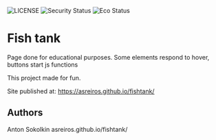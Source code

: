 ![LICENSE](https://img.shields.io/badge/license-MIT-blue.svg?style=flat-square)
![Security Status](https://img.shields.io/security-headers?label=Security&url=https%3A%2F%2Fgithub.com&style=flat-square)
![Eco Status](https://img.shields.io/badge/ECO-Friendly-green.svg)

# Fish tank

Page done for educational purposes. Some elements respond to hover, buttons start js functions

This project made for fun. 

Site published at: https://asreiros.github.io/fishtank/


## Authors

Anton Sokolkin asreiros.github.io/fishtank/